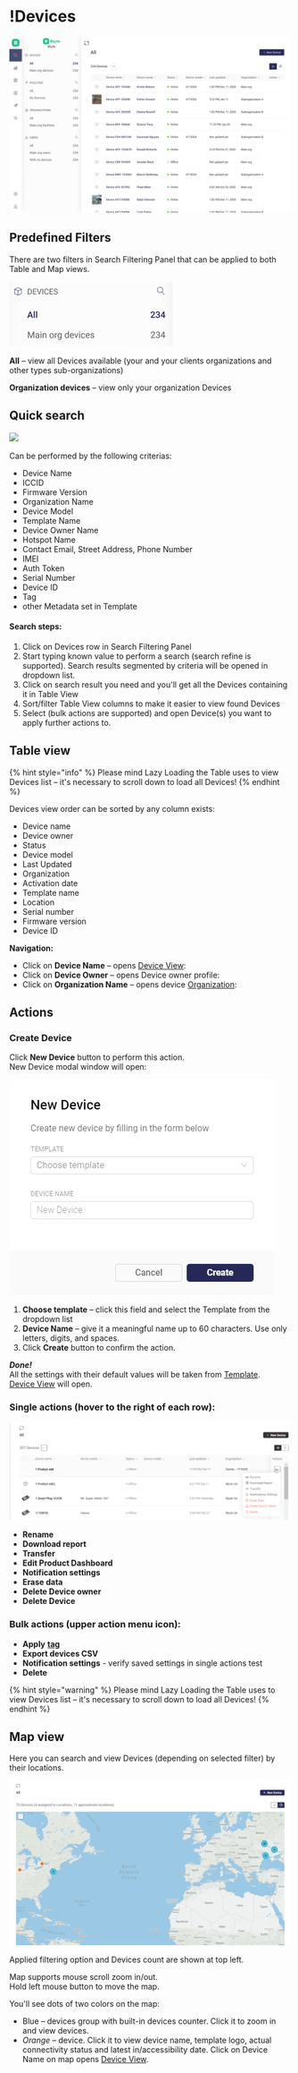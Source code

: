 # !Devices

![Devices table](../../../../.gitbook/assets/search-table.png)

## Predefined Filters

There are two filters in Search Filtering Panel that can be applied to both Table and Map views.

![](../../../../.gitbook/assets/devices_filters.png)

**All** – view all Devices available \(your and your clients organizations and other types sub-organizations\)

**Organization devices** – view only your organization Devices

## Quick search

![](../../../../.gitbook/assets/quick-search.gif)

Can be performed by the following criterias:

* Device Name
* ICCID
* Firmware Version
* Organization Name
* Device Model
* Template Name
* Device Owner Name
* Hotspot Name
* Contact Email, Street Address, Phone Number
* IMEI
* Auth Token
* Serial Number
* Device ID
* Tag
* other Metadata set in Template

#### Search steps:

1. Click on Devices row in Search Filtering Panel
2. Start typing known value to perform a search \(search refine is supported\). Search results segmented by criteria will be opened in dropdown list. 
3. Click on search result you need and you'll get all the Devices containing it in Table View
4. Sort/filter Table View columns to make it easier to view found Devices
5. Select \(bulk actions are supported\) and open Device\(s\) you want to apply further actions to.

## Table view

{% hint style="info" %}
Please mind Lazy Loading the Table uses to view Devices list – it's necessary to scroll down to load all Devices!
{% endhint %}

Devices view order can be sorted by any column exists:

* Device name
* Device owner
* Status
* Device model
* Last Updated
* Organization
* Activation date
* Template name
* Location
* Serial number
* Firmware version
* Device ID

**Navigation:**

* Click on **Device Name** – opens [Device View](device-view/):
* Click on **Device Owner** – opens Device owner profile: 
* Click on **Organization Name** – opens device [Organization](../../organizations.md): 

## Actions

### Create Device

Click **New Device** button to perform this action.  
New Device modal window will open:

![](../../../../.gitbook/assets/new_device.png)

1. **Choose template** – click this field and select the Template from the dropdown list
2. **Device Name** – give it a meaningful name up to 60 characters. Use only letters, digits, and spaces.
3. Click **Create** button to confirm the action.

_**Done!**_  
All the settings with their default values will be taken from [Template](../../products/).  
[Device View](device-view/) will open.

### Single actions \(hover to the right of each row\):

![](../../../../.gitbook/assets/devices-single-action-menu.png)

* **Rename** 
* **Download report** 
* **Transfer**
* **Edit Product Dashboard** 
* **Notification settings** 
* **Erase data** 
* **Delete Device owner** 
* **Delete Device**

### Bulk actions \(upper action menu icon\):

* **Apply** [**tag** ](../../settings/organization-settings/tags.md)
* **Export devices CSV** 
* **Notification settings** - verify saved settings in single actions test 
* **Delete** 

{% hint style="warning" %}
Please mind Lazy Loading the Table uses to view Devices list – it's necessary to scroll down to load all Devices!
{% endhint %}

## Map view

Here you can search and view Devices \(depending on selected filter\) by their locations.

![](../../../../.gitbook/assets/device_map_view.png)

Applied filtering option and Devices count are shown at top left.

Map supports mouse scroll zoom in/out.  
Hold left mouse button to move the map.

You'll see dots of two colors on the map:

* Blue – devices group with built-in devices counter. Click it to zoom in and view devices.
* _Orange_ – device. Click it to view device name, template logo, actual connectivity status and latest in/accessibility date. Click on Device Name on map opens [Device View](device-view/).

